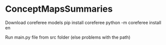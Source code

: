 # ConceptMapsSummaries

Download coreferee models
pip install coreferee
python -m coreferee install en

Run main.py file from src folder (else problems with the path)